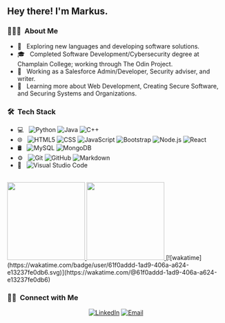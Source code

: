 <h2> Hey there! I'm Markus.</h2>

<h3> 👨🏻‍💻 &nbsp;About Me </h3>

- 🤔 &nbsp; Exploring new languages and developing software solutions.
- 🎓 &nbsp; Completed Software Development/Cybersecurity degree at Champlain College; working through The Odin Project.
- 💼 &nbsp; Working as a Salesforce Admin/Developer, Security adviser, and writer.
- 🌱 &nbsp; Learning more about Web Development, Creating Secure Software, and Securing Systems and Organizations.

<h3> 🛠 &nbsp;Tech Stack</h3>

- 💻 &nbsp;
  ![Python](https://img.shields.io/badge/-Python-333333?style=flat&logo=python)
  ![Java](https://img.shields.io/badge/-Java-333333?style=flat&logo=Java&logoColor=007396)
  ![C++](https://img.shields.io/badge/-C++-333333?style=flat&logo=C%2B%2B&logoColor=00599C)
- 🌐 &nbsp;
  ![HTML5](https://img.shields.io/badge/-HTML5-333333?style=flat&logo=HTML5)
  ![CSS](https://img.shields.io/badge/-CSS-333333?style=flat&logo=CSS3&logoColor=1572B6)
  ![JavaScript](https://img.shields.io/badge/-JavaScript-333333?style=flat&logo=javascript)
  ![Bootstrap](https://img.shields.io/badge/-Bootstrap-333333?style=flat&logo=bootstrap&logoColor=563D7C)
  ![Node.js](https://img.shields.io/badge/-Node.js-333333?style=flat&logo=node.js)
  ![React](https://img.shields.io/badge/-React-333333?style=flat&logo=react)
- 🛢 &nbsp;
  ![MySQL](https://img.shields.io/badge/-MySQL-333333?style=flat&logo=mysql)
  ![MongoDB](https://img.shields.io/badge/-MongoDB-333333?style=flat&logo=mongodb)
- ⚙️ &nbsp;
  ![Git](https://img.shields.io/badge/-Git-333333?style=flat&logo=git)
  ![GitHub](https://img.shields.io/badge/-GitHub-333333?style=flat&logo=github)
  ![Markdown](https://img.shields.io/badge/-Markdown-333333?style=flat&logo=markdown)
- 🔧 &nbsp;
  ![Visual Studio Code](https://img.shields.io/badge/-Visual%20Studio%20Code-333333?style=flat&logo=visual-studio-code&logoColor=007ACC)
<br/>

<a href="https://github.com/mhjarvis">
  <img height="180em" src="https://github-readme-stats.vercel.app/api?username=mhjarvis&theme=buefy&show_icons=true" />
  <img height="180em" src="https://github-readme-stats.vercel.app/api/top-langs/?username=mhjarvis&theme=buefy&layout=compact" />
</a>
[![wakatime](https://wakatime.com/badge/user/61f0addd-1ad9-406a-a624-e13237fe0db6.svg)](https://wakatime.com/@61f0addd-1ad9-406a-a624-e13237fe0db6)

<br/>

<h3> 🤝🏻 &nbsp;Connect with Me </h3> 

<p align="center">
  <a href="https://www.linkedin.com/in/markusjarvis/"><img alt="LinkedIn" src="https://img.shields.io/badge/LinkedIn-Markus-blue?style=flat-square&logo=linkedin"></a>
  <a href="mailto:markus.h.jarvis@gmail.com"><img alt="Email" src="https://img.shields.io/badge/Email-markus.h.jarvis@gmail.com-blue?style=flat-square&logo=gmail"></a>
</p>


